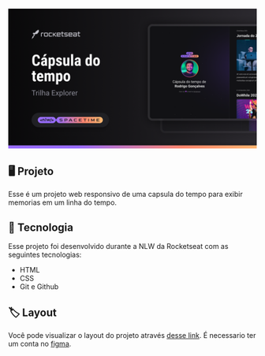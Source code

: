 <p align="center">
<img src=".github/preview.png" alt="Demonstração do projeto" widht="100%" />
</p>

## 🖥️ Projeto

Esse é um projeto web responsivo de uma capsula do tempo para exibir memorias em um linha do tempo.

## 🚀 Tecnologia

Esse projeto foi desenvolvido durante a NLW da Rocketseat com as seguintes tecnologias:

- HTML
- CSS
- Git e Github

## 🏷️ Layout

Você pode visualizar o layout do projeto através [desse link](<https://www.figma.com/file/R96Yn3ZauSX9BuGmmrdRD9/C%C3%A1psula-do-tempo-%E2%80%A2-Trilha-Explorer-(Community)?type=design&node-id=306%3A3&t=D3SFgczEItFm26sT-1>).
É necessario ter um conta no [figma](http://www.figma.com).
